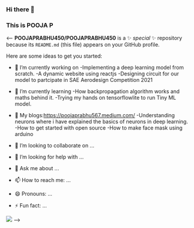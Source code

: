 ### Hi there 👋
### This is POOJA P
<--
**POOJAPRABHU450/POOJAPRABHU450** is a ✨ _special_ ✨ repository because its `README.md` (this file) appears on your GitHub profile.

Here are some ideas to get you started:

- 🔭 I’m currently working on 
  -Implementing a deep learning model from scratch.
  -A dynamic website using reactjs
  -Designing circuit for our model to partcipate in SAE Aerodesign Competition 2021

- 🌱 I’m currently learning 
  -How backpropagation algorithm works and maths behind it.
  -Trying my hands on tensorflowlite to run Tiny ML model.
  
- 💬 My blogs:https://poojaprabhu567.medium.com/
   -Understanding neurons where i have explained the basics of neurons in deep learning.
   -How to get started with open source
   -How to make face mask using arduino
   
- 👯 I’m looking to collaborate on ...
- 🤔 I’m looking for help with ...
- 💬 Ask me about ...
- 📫 How to reach me: ...
- 😄 Pronouns: ...
- ⚡ Fun fact: ...

<img src='https://github-readme-stats.vercel.app/api?username=POOJAPRABHU450&&show_icons=true&title_color=ffffff&icon_color=bb2acf&text_color=daf7dc&bg_color=191919'>
-->

   
